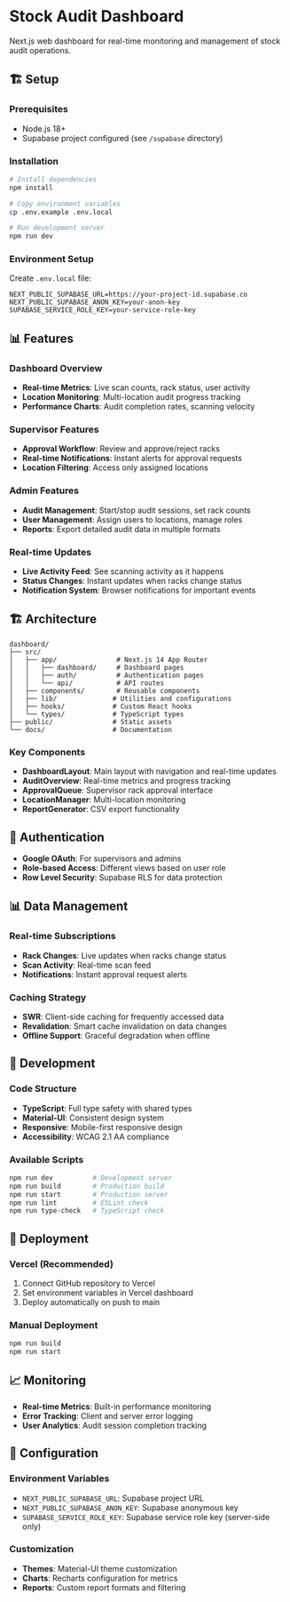 # Stock Audit Dashboard

Next.js web dashboard for real-time monitoring and management of stock audit operations.

## 🏗️ Setup

### Prerequisites
- Node.js 18+
- Supabase project configured (see `/supabase` directory)

### Installation

```bash
# Install dependencies
npm install

# Copy environment variables
cp .env.example .env.local

# Run development server
npm run dev
```

### Environment Setup

Create `.env.local` file:
```env
NEXT_PUBLIC_SUPABASE_URL=https://your-project-id.supabase.co
NEXT_PUBLIC_SUPABASE_ANON_KEY=your-anon-key
SUPABASE_SERVICE_ROLE_KEY=your-service-role-key
```

## 📊 Features

### Dashboard Overview
- **Real-time Metrics**: Live scan counts, rack status, user activity
- **Location Monitoring**: Multi-location audit progress tracking
- **Performance Charts**: Audit completion rates, scanning velocity

### Supervisor Features
- **Approval Workflow**: Review and approve/reject racks
- **Real-time Notifications**: Instant alerts for approval requests
- **Location Filtering**: Access only assigned locations

### Admin Features
- **Audit Management**: Start/stop audit sessions, set rack counts
- **User Management**: Assign users to locations, manage roles
- **Reports**: Export detailed audit data in multiple formats

### Real-time Updates
- **Live Activity Feed**: See scanning activity as it happens
- **Status Changes**: Instant updates when racks change status
- **Notification System**: Browser notifications for important events

## 🏗️ Architecture

```
dashboard/
├── src/
│   ├── app/               # Next.js 14 App Router
│   │   ├── dashboard/     # Dashboard pages
│   │   ├── auth/          # Authentication pages
│   │   └── api/           # API routes
│   ├── components/        # Reusable components
│   ├── lib/              # Utilities and configurations
│   ├── hooks/            # Custom React hooks
│   └── types/            # TypeScript types
├── public/               # Static assets
└── docs/                 # Documentation
```

### Key Components
- **DashboardLayout**: Main layout with navigation and real-time updates
- **AuditOverview**: Real-time metrics and progress tracking
- **ApprovalQueue**: Supervisor rack approval interface
- **LocationManager**: Multi-location monitoring
- **ReportGenerator**: CSV export functionality

## 🔐 Authentication

- **Google OAuth**: For supervisors and admins
- **Role-based Access**: Different views based on user role
- **Row Level Security**: Supabase RLS for data protection

## 📊 Data Management

### Real-time Subscriptions
- **Rack Changes**: Live updates when racks change status
- **Scan Activity**: Real-time scan feed
- **Notifications**: Instant approval request alerts

### Caching Strategy
- **SWR**: Client-side caching for frequently accessed data
- **Revalidation**: Smart cache invalidation on data changes
- **Offline Support**: Graceful degradation when offline

## 🧪 Development

### Code Structure
- **TypeScript**: Full type safety with shared types
- **Material-UI**: Consistent design system
- **Responsive**: Mobile-first responsive design
- **Accessibility**: WCAG 2.1 AA compliance

### Available Scripts
```bash
npm run dev          # Development server
npm run build        # Production build
npm run start        # Production server
npm run lint         # ESLint check
npm run type-check   # TypeScript check
```

## 🚀 Deployment

### Vercel (Recommended)
1. Connect GitHub repository to Vercel
2. Set environment variables in Vercel dashboard
3. Deploy automatically on push to main

### Manual Deployment
```bash
npm run build
npm run start
```

## 📈 Monitoring

- **Real-time Metrics**: Built-in performance monitoring
- **Error Tracking**: Client and server error logging
- **User Analytics**: Audit session completion tracking

## 🔧 Configuration

### Environment Variables
- `NEXT_PUBLIC_SUPABASE_URL`: Supabase project URL
- `NEXT_PUBLIC_SUPABASE_ANON_KEY`: Supabase anonymous key
- `SUPABASE_SERVICE_ROLE_KEY`: Supabase service role key (server-side only)

### Customization
- **Themes**: Material-UI theme customization
- **Charts**: Recharts configuration for metrics
- **Reports**: Custom report formats and filtering